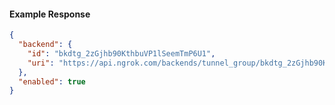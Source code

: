 <!-- Code generated for API Clients. DO NOT EDIT. -->

#### Example Response

```json
{
  "backend": {
    "id": "bkdtg_2zGjhb90KthbuVP1lSeemTmP6U1",
    "uri": "https://api.ngrok.com/backends/tunnel_group/bkdtg_2zGjhb90KthbuVP1lSeemTmP6U1"
  },
  "enabled": true
}
```
